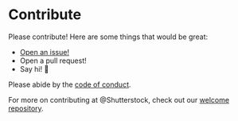 # Contribute

Please contribute! Here are some things that would be great:
- [Open an issue!](https://github.com/shutterstock/api-php-client/issues/new)
- Open a pull request!
- Say hi! :wave:

Please abide by the [code of conduct](CODE_OF_CONDUCT.md).

For more on contributing at @Shutterstock, check out our [welcome repository](https://github.com/shutterstock/welcome).
